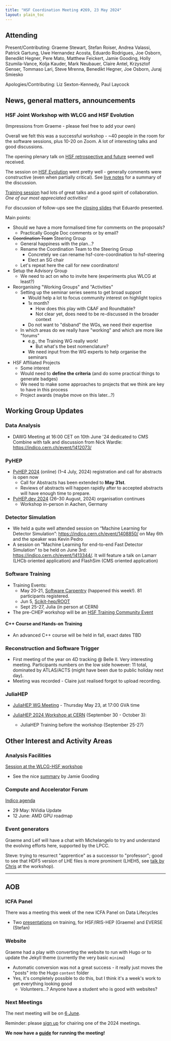 ```yaml
---
title: "HSF Coordination Meeting #269, 23 May 2024"
layout: plain_toc
---
```


## Attending

Present/Contributing: Graeme Stewart, Stefan Roiser, Andrea Valassi, Patrick Gartung, Uwe Hernandez Acosta, Eduardo Rodrigues, Joe Osborn, Benedikt Hegner, Pere Mato, Matthew Feickert, Jamie Gooding, Holly Szumila-Vance, Kolja Kauder, Mark Neubauer, Claire Antel, Krzysztof Genser, Tommaso Lari, Steve Mrenna, Benedikt Hegner, Joe Osborn, Juraj Smiesko

Apologies/Contributing: Liz Sexton-Kennedy, Paul Laycock

## News, general matters, announcements

### HSF Joint Workshop with WLCG and HSF Evolution

(Impressions from Graeme - please feel free to add your own)

Overall we felt this was a successful workshop - ~40 people in the room for the software sessions, plus 10-20 on Zoom. A lot of interesting talks and good discussions.

The opening plenary talk on [HSF retrospective and future](https://indico.cern.ch/event/1369601/contributions/5908531/) seemed well received.

The session on [HSF Evolution](https://indico.cern.ch/event/1369601/sessions/536732/#20240514) went pretty well - generally comments were constructive (even when partially critical). See [live notes](https://docs.google.com/document/d/1pJVWsZfTmV-JcmOSrwtstt2jZpIw1L_CjXjU8NTngDI/edit?usp=sharing) for a summary of the discussion.

[Training session](https://indico.cern.ch/event/1369601/sessions/536735/#20240515) had lots of great talks and a good spirit of collaboration. *One of our most appreciated activities!*

For discussion of follow-ups see the [closing slides](https://indico.cern.ch/event/1369601/contributions/5908515/) that Eduardo presented.

Main points:

- Should we have a more formalised time for comments on the proposals?
    - Practically Google Doc comments or by email?
- ~~Coordination Team~~ Steering Group
    - General happiness with the plan...?
    - Rename the Coordination Team to the Steering Group
        - Concretely we can rename hsf-core-coordination to hsf-steering
        - Elect an SG chair
    - Let's repeat here the call for new coordinators!
- Setup the Advisory Group
    - We need to act on who to invite here (experiments plus WLCG at least?)
- Reorganising "Working Groups" and "Activities"
    - Setting up the seminar series seems to get broad support
        - Would help a lot to focus community interest on highlight topics
        - 1x month?
            - How does this play with C&AF and Roundtable?
            - Not clear yet, does need to be re-discussed in the broader context
        - Do not want to "disband" the WGs, we need their expertise
    - In which areas do we really have "working" and which are more like "forums"
        - e.g., the Training WG really work!
            - But what's the best nomenclature?
        - We need input from the WG experts to help organise the seminars
- HSF Affiliated Projects
    - Some interest
    - Would need to **define the criteria** (and do some practical things to generate badges)
    - We need to make some approaches to projects that we think are key to have in this process
    - Project awards (maybe move on this later...?)

## Working Group Updates

### Data Analysis

- DAWG Meeting at 16:00 CET on 10th June '24 dedicated to CMS Combine with talk and discussion from Nick Wardle: https://indico.cern.ch/event/1412073/

### PyHEP

- [PyHEP 2024](https://indico.cern.ch/event/1384010/) (online) (1–4 July, 2024) registration and call for abstracts is open now
    - Call for Abstracts has been extended to **May 31st**.
    - Reviews of abstracts will happen rapidly after to accepted abstracts will have enough time to prepare.
- [PyHEP.dev 2024](https://indico.cern.ch/e/PyHEP2024.dev) (26–30 August, 2024) organisation continues
    - Workshop in-person in Aachen, Germany 

### Detector Simulation

- We held a quite well attended session on “Machine Learning for Detector Simulation”: <https://indico.cern.ch/event/1408850/> on May 6th and the speaker was Kevin Pedro
- A session on "Machine Learning for end-to-end Fast Detector Simulation" to be held on June 3rd: <https://indico.cern.ch/event/1413344/>. It will feature a talk on Lamarr (LHCb oriented application) and FlashSim (CMS oriented application)

### Software Training

- Training Events:
    - May 20-21, [Software Carpentry](https://indico.cern.ch/event/1395323/) (happened this week!). 81 participants registered.
    - Jun 5, [Scikit-hep/ROOT](https://indico.cern.ch/event/1408846/)
    - Sept 25-27, Julia (in person at CERN)
- The pre-CHEP workshop will be an [HSF Training Community Event](https://indico.cern.ch/e/hsftraining2024)

#### C++ Course and Hands-on Training

- An advanced C++ course will be held in fall, exact dates TBD

### Reconstruction and Software Trigger

- First meeting of the year on 4D tracking @ Belle II. Very interesting meeting. Participants numbers on the low side however: 11 total, dominated by ATLAS/ACTS (might have been due to public holiday next day).
- Meeting was recorded - Claire just realised forgot to upload recording. 

### JuliaHEP

- [JuliaHEP WG Meeting](https://indico.cern.ch/event/1388681/) - Thursday May 23, at 17:00 GVA time

- [JuliaHEP 2024 Workshop at CERN](https://indico.cern.ch/e/juliahep2024) (September 30 - October 3):
    - JuliaHEP Training before the workshop (September 25-27)

## Other Interest and Activity Areas

### Analysis Facilities

[Session at the WLCG-HSF workshop](https://indico.cern.ch/event/1369601/timetable/#20240516)

- See the nice [summary](https://indico.cern.ch/event/1369601/contributions/5908516/) by Jamie Gooding

### Compute and Accelerator Forum

[Indico agenda](https://indico.cern.ch/category/12741/)

- 29 May: NVidia Update
- 12 June: AMD GPU roadmap

### Event generators

Graeme and Leif will have a chat with Michelangelo to try and understand the evolving efforts here, supported by the LPCC.

Steve: trying to resurrect "apprentice" as a successor to "professor"; good to see that HDF5 version of LHE files is more prominent (LHEH5, see [talk by Chris](https://indico.cern.ch/event/1369601/contributions/5883607/) at the workshop).

---

## AOB

### ICFA Panel

There was a meeting this week of the new ICFA Panel on Data Lifecycles

- Two [presentations](https://indico.cern.ch/event/1411166/) on training, for HSF/IRIS-HEP (Graeme) and EVERSE (Stefan)

### Website

Graeme had a play with converting the website to run with Hugo or to update the Jekyll theme (currently the very basic `minima`)

- Automatic conversion was not a great success - it really just moves the "posts" into the Hugo `content` folder
- Yes, it's completely possible to do this, but I think it's a week's work to get everything looking good
    - Volunteers...? Anyone have a student who is good with websites?

### Next Meetings

The next meeting will be on [6 June](https://indico.cern.ch/event/1355749/).

Reminder: please [sign up](https://docs.google.com/spreadsheets/d/1Z1Z4payCpieOLiVFcC6y9j-KCj71u6xX232LHUgIHfI/edit) for chairing one of the 2024 meetings.

**We now have a [guide](https://hepsoftwarefoundation.org/organization/running-meetings.html) for running the meeting!**
